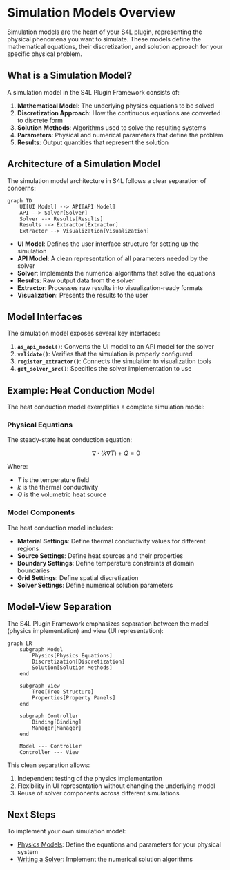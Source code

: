 <!-- filepath: /home/guidon/devel/src/gitlab/sim4life/plugins/template/documentation/docs/simulation-models/overview.md -->
# Simulation Models Overview

Simulation models are the heart of your S4L plugin, representing the physical phenomena you want to simulate. These models define the mathematical equations, their discretization, and solution approach for your specific physical problem.

## What is a Simulation Model?

A simulation model in the S4L Plugin Framework consists of:

1. **Mathematical Model**: The underlying physics equations to be solved
2. **Discretization Approach**: How the continuous equations are converted to discrete form
3. **Solution Methods**: Algorithms used to solve the resulting systems
4. **Parameters**: Physical and numerical parameters that define the problem
5. **Results**: Output quantities that represent the solution

## Architecture of a Simulation Model

The simulation model architecture in S4L follows a clear separation of concerns:

```mermaid
graph TD
    UI[UI Model] --> API[API Model]
    API --> Solver[Solver]
    Solver --> Results[Results]
    Results --> Extractor[Extractor]
    Extractor --> Visualization[Visualization]
```

- **UI Model**: Defines the user interface structure for setting up the simulation
- **API Model**: A clean representation of all parameters needed by the solver
- **Solver**: Implements the numerical algorithms that solve the equations
- **Results**: Raw output data from the solver
- **Extractor**: Processes raw results into visualization-ready formats
- **Visualization**: Presents the results to the user

## Model Interfaces

The simulation model exposes several key interfaces:

1. **`as_api_model()`**: Converts the UI model to an API model for the solver
2. **`validate()`**: Verifies that the simulation is properly configured
3. **`register_extractor()`**: Connects the simulation to visualization tools
4. **`get_solver_src()`**: Specifies the solver implementation to use

## Example: Heat Conduction Model

The heat conduction model exemplifies a complete simulation model:

### Physical Equations

The steady-state heat conduction equation:

$$\nabla \cdot (k \nabla T) + Q = 0$$

Where:
- $T$ is the temperature field
- $k$ is the thermal conductivity
- $Q$ is the volumetric heat source

### Model Components

The heat conduction model includes:

- **Material Settings**: Define thermal conductivity values for different regions
- **Source Settings**: Define heat sources and their properties
- **Boundary Settings**: Define temperature constraints at domain boundaries
- **Grid Settings**: Define spatial discretization
- **Solver Settings**: Define numerical solution parameters

## Model-View Separation

The S4L Plugin Framework emphasizes separation between the model (physics implementation) and view (UI representation):

```mermaid
graph LR
    subgraph Model
        Physics[Physics Equations]
        Discretization[Discretization]
        Solution[Solution Methods]
    end
    
    subgraph View
        Tree[Tree Structure]
        Properties[Property Panels]
    end
    
    subgraph Controller
        Binding[Binding]
        Manager[Manager]
    end
    
    Model --- Controller
    Controller --- View
```

This clean separation allows:

1. Independent testing of the physics implementation
2. Flexibility in UI representation without changing the underlying model
3. Reuse of solver components across different simulations

## Next Steps

To implement your own simulation model:

- [Physics Models](physics-models.md): Define the equations and parameters for your physical system
- [Writing a Solver](../solver-implementation/writing-solver.md): Implement the numerical solution algorithms